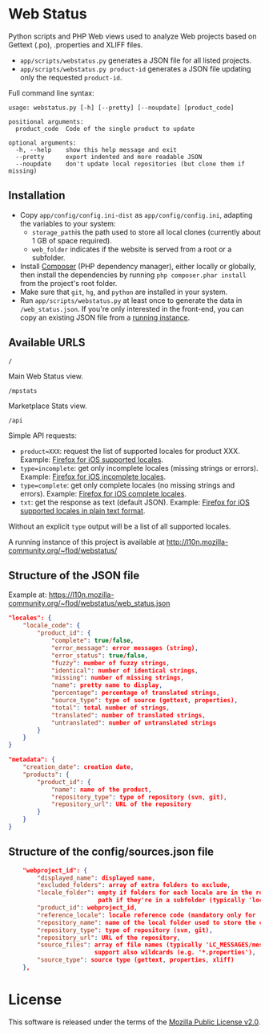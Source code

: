 # Web Status

Python scripts and PHP Web views used to analyze Web projects based on Gettext (.po), .properties and XLIFF files.
* `app/scripts/webstatus.py` generates a JSON file for all listed projects.
* `app/scripts/webstatus.py product-id` generates a JSON file updating only the requested `product-id`.

Full command line syntax:
```
usage: webstatus.py [-h] [--pretty] [--noupdate] [product_code]

positional arguments:
  product_code  Code of the single product to update

optional arguments:
  -h, --help    show this help message and exit
  --pretty      export indented and more readable JSON
  --noupdate    don't update local repositories (but clone them if missing)
```

## Installation
* Copy `app/config/config.ini-dist` as `app/config/config.ini`, adapting the variables to your system:
    * `storage_path`is the path used to store all local clones (currently about 1 GB of space required).
    * `web_folder` indicates if the website is served from a root or a subfolder.
* Install [Composer] (PHP dependency manager), either locally or globally, then install the dependencies by running `php composer.phar install` from the project's root folder.
* Make sure that `git`, `hg`, and `python` are installed in your system.
* Run `app/scripts/webstatus.py` at least once to generate the data in `/web_status.json`. If you're only interested in the front-end, you can copy an existing JSON file from a [running instance].

## Available URLS
```
/
```
Main Web Status view.

```
/mpstats
```
Marketplace Stats view.

```
/api
```
Simple API requests:
* `product=XXX`: request the list of supported locales for product XXX. Example: [Firefox for iOS supported locales].
* `type=incomplete`: get only incomplete locales (missing strings or errors). Example: [Firefox for iOS incomplete locales].
* `type=complete`: get only complete locales (no missing strings and errors). Example: [Firefox for iOS complete locales].
* `txt`: get the response as text (default JSON). Example: [Firefox for iOS supported locales in plain text format].

Without an explicit `type` output will be a list of all supported locales.

A running instance of this project is available at http://l10n.mozilla-community.org/~flod/webstatus/

## Structure of the JSON file

Example at: https://l10n.mozilla-community.org/~flod/webstatus/web_status.json

```JSON
"locales": {
    "locale_code": {
        "product_id": {
            "complete": true/false,
            "error_message": error messages (string),
            "error_status": true/false,
            "fuzzy": number of fuzzy strings,
            "identical": number of identical strings,
            "missing": number of missing strings,
            "name": pretty name to display,
            "percentage": percentage of translated strings,
            "source_type": type of source (gettext, properties),
            "total": total number of strings,
            "translated": number of translated strings,
            "untranslated": number of untranslated strings
        }
    }
}

"metadata": {
    "creation_date": creation date,
    "products": {
        "product_id": {
            "name": name of the product,
            "repository_type": type of repository (svn, git),
            "repository_url": URL of the repository
        }
    }
}
```

## Structure of the config/sources.json file

```JSON
    "webproject_id": {
        "displayed_name": displayed name,
        "excluded_folders": array of extra folders to exclude,
        "locale_folder": empty if folders for each locale are in the root of the repo
                         path if they're in a subfolder (typically 'locale'),
        "product_id": webproject_id,
        "reference_locale": locale reference code (mandatory only for .properties and XLIFF),
        "repository_name": name of the local folder used to store the clone,
        "repository_type": type of repository (svn, git),
        "repository_url": URL of the repository,
        "source_files": array of file names (typically 'LC_MESSAGES/messages.po')
                        support also wildcards (e.g. '*.properties'),
        "source_type": source type (gettext, properties, xliff)
    },
```

# License
This software is released under the terms of the [Mozilla Public License v2.0].

[Composer]: https://getcomposer.org/
[running instance]: https://l10n.mozilla-community.org/~flod/webstatus/web_status.json
[Firefox for iOS supported locales]: https://l10n.mozilla-community.org/~flod/webstatus/api/?product=firefox-ios
[Firefox for iOS incomplete locales]: https://l10n.mozilla-community.org/~flod/webstatus/api/?product=firefox-ios&type=incomplete
[Firefox for iOS complete locales]: https://l10n.mozilla-community.org/~flod/webstatus/api/?product=firefox-ios&type=complete
[Firefox for iOS supported locales in plain text format]: https://l10n.mozilla-community.org/~flod/webstatus/api/?product=firefox-ios&txt
[Mozilla Public License v2.0]: http://www.mozilla.org/MPL/2.0/
